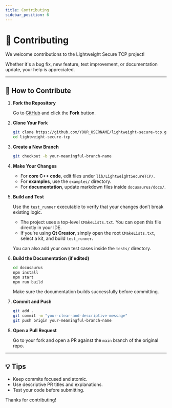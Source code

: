 ```yaml
---
title: Contributing
sidebar_position: 6
---
```


# 🤝 Contributing

We welcome contributions to the Lightweight Secure TCP project!

Whether it's a bug fix, new feature, test improvement, or documentation update, your help is appreciated.

---

## 🧰 How to Contribute

1. **Fork the Repository**

   Go to [GitHub](https://github.com/sDenizOzturk/lightweight-secure-tcp) and click the **Fork** button.

2. **Clone Your Fork**

   ```bash
   git clone https://github.com/YOUR_USERNAME/lightweight-secure-tcp.git
   cd lightweight-secure-tcp
   ```

3. **Create a New Branch**

   ```bash
   git checkout -b your-meaningful-branch-name
   ```

4. **Make Your Changes**

   - For **core C++ code**, edit files under `lib/LightweightSecureTCP/`.
   - For **examples**, use the `examples/` directory.
   - For **documentation**, update markdown files inside `docusaurus/docs/`.

5. **Build and Test**

   Use the `test_runner` executable to verify that your changes don’t break existing logic.

   - The project uses a top-level `CMakeLists.txt`. You can open this file directly in your IDE.
   - If you're using **Qt Creator**, simply open the root `CMakeLists.txt`, select a kit, and build `test_runner`.

   You can also add your own test cases inside the `tests/` directory.

6. **Build the Documentation (if edited)**

   ```bash
   cd docusaurus
   npm install
   npm start
   npm run build
   ```

   Make sure the documentation builds successfully before committing.

7. **Commit and Push**

   ```bash
   git add .
   git commit -m "your-clear-and-descriptive-message"
   git push origin your-meaningful-branch-name
   ```

8. **Open a Pull Request**

   Go to your fork and open a PR against the `main` branch of the original repo.

---

## 💡 Tips

- Keep commits focused and atomic.
- Use descriptive PR titles and explanations.
- Test your code before submitting.

Thanks for contributing!
